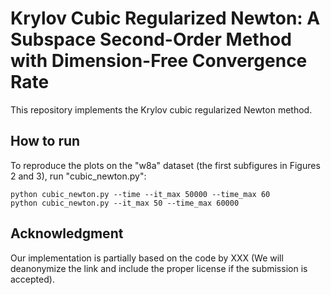 # Krylov Cubic Regularized Newton: A Subspace Second-Order Method with Dimension-Free Convergence Rate

This repository implements the Krylov cubic regularized Newton method.   
## How to run
To reproduce the plots on the "w8a" dataset (the first subfigures in Figures 2 and 3), run "cubic_newton.py": 
```
python cubic_newton.py --time --it_max 50000 --time_max 60
python cubic_newton.py --it_max 50 --time_max 60000
```
## Acknowledgment
Our implementation is partially based on the code by XXX (We will deanonymize the link and include the proper license if the submission is accepted). 
